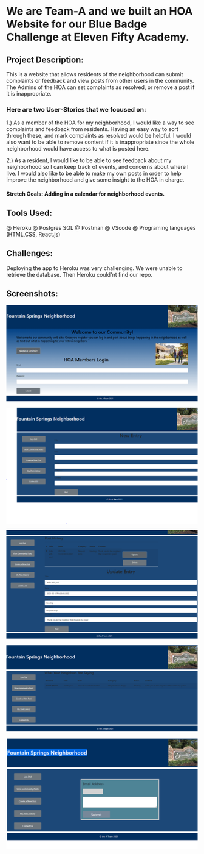 # We are Team-A and we built an HOA Website for our Blue Badge Challenge at Eleven Fifty Academy.

## Project Description: 

This is a website that allows residents of the neighborhood can submit complaints or feedback and view posts from other users in the community. The Admins of the HOA can set complaints as resolved, or remove a post if it is inappropriate.
 
### Here are two User-Stories that we focused on:

 1.) As a member of the HOA for my neighborhood, I would like a way to see complaints and feedback from residents. Having an easy way to sort through these, and mark complaints as resolved would be helpful. I would also want to be able to remove content if it is inappropriate since the whole neighborhood would have access to what is posted here. 

2.) As a resident, I would like to be able to see feedback about my neighborhood so I can keep track of events, and concerns about where I live. I would also like to be able to make my own posts in order to help improve the neighborhood and give some insight to the HOA in charge. 

#### Stretch Goals: Adding in a calendar for neighborhood events.


## Tools Used:

@ Heroku
@ Postgres SQL
@ Postman
@ VScode
@ Programing languages (HTML,CSS, React.js)

## Challenges: 

Deploying the app to Heroku was very challenging. We were unable to retrieve the database. Then Heroku could'nt find our repo.

## Screenshots:

![Login Page](image/loginpage.png)

![Create New Entry](image/newentry.png)

![Update Your Post](image/updateposts.png)

![View All Post](image/commposts.png)

![Contact Us Page ](image/contact.png)

